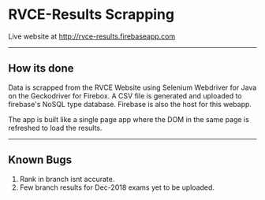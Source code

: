 # RVCE-Results Scrapping
Live website at http://rvce-results.firebaseapp.com
____
## How its done

Data is scrapped from the RVCE Website using Selenium Webdriver for Java on the Geckodriver for Firebox. A CSV file is generated and uploaded to firebase's NoSQL type database.
Firebase is also the host for this webapp. 

The app is built like a single page app where the DOM in the same page is refreshed to load the results.

____
## Known Bugs

1. Rank in branch isnt accurate. 
2. Few branch results for Dec-2018 exams yet to be uploaded.

